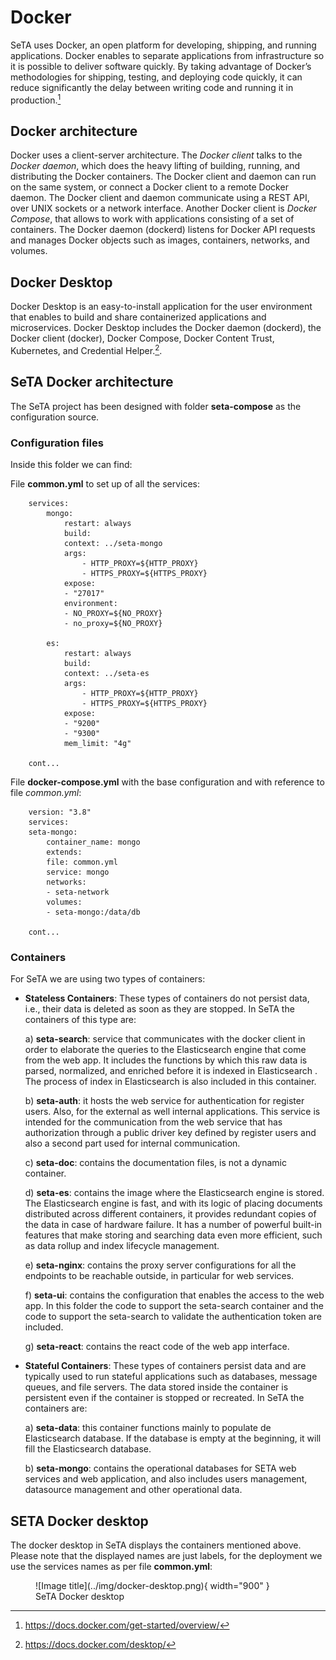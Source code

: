 # Docker   
SeTA uses Docker, an open platform for developing, shipping, and running applications. Docker enables to separate applications from infrastructure so it is possible to deliver software quickly. By taking advantage of Docker’s methodologies for shipping, testing, and deploying code quickly, it can reduce significantly the delay between writing code and running it in production.[^1]



## Docker architecture

Docker uses a client-server architecture. The *Docker client* talks to the *Docker daemon*, which does the heavy lifting of building, running, and distributing the Docker containers. The Docker client and daemon can run on the same system, or connect a Docker client to a remote Docker daemon. The Docker client and daemon communicate using a REST API, over UNIX sockets or a network interface. Another Docker client is *Docker Compose*, that allows to work with applications consisting of a set of containers.  The Docker daemon (dockerd) listens for Docker API requests and manages Docker objects such as images, containers, networks, and volumes.      

## Docker Desktop

Docker Desktop is an easy-to-install application for the user environment that enables to build and share containerized applications and microservices. Docker Desktop includes the Docker daemon (dockerd), the Docker client (docker), Docker Compose, Docker Content Trust, Kubernetes, and Credential Helper.[^2].



## SeTA Docker architecture

The SeTA project has been designed with folder **seta-compose** as the configuration source. 

### Configuration files
Inside this folder we can find:

File **common.yml** to set up of all the services:

```
    services:
        mongo:
            restart: always
            build:
            context: ../seta-mongo
            args:
                - HTTP_PROXY=${HTTP_PROXY}
                - HTTPS_PROXY=${HTTPS_PROXY}
            expose:
            - "27017"
            environment:
            - NO_PROXY=${NO_PROXY}
            - no_proxy=${NO_PROXY}

        es:
            restart: always
            build:
            context: ../seta-es
            args:
                - HTTP_PROXY=${HTTP_PROXY}
                - HTTPS_PROXY=${HTTPS_PROXY}
            expose:
            - "9200"
            - "9300"
            mem_limit: "4g"
    
    cont...
```

File **docker-compose.yml** with the base configuration and with reference to file *common.yml*:

```
    version: "3.8"
    services:
    seta-mongo:
        container_name: mongo
        extends:
        file: common.yml
        service: mongo
        networks:
        - seta-network
        volumes:
        - seta-mongo:/data/db

    cont...
```
### Containers
For SeTA we are using two types of containers:     

- **Stateless Containers**: These types of containers do not persist data, i.e., their data is deleted as soon as they are stopped.    In SeTA the containers of this type are:    

    a) **seta-search**: service that communicates with the docker client in order to elaborate the queries to the Elasticsearch  engine that come from the web app.   It includes the functions by which this raw data is parsed, normalized, and enriched before it is indexed in Elasticsearch .   The process of index in Elasticsearch  is also included in this container. 

    b) **seta-auth**: it hosts the web service for authentication for register users. Also, for the external as well internal applications. This service is intended for the communication from the web service that has authorization through a public driver key defined by register users and also a second part used for internal communication.                   

    c)  **seta-doc**: contains the documentation files, is not a dynamic container.                   

    d) **seta-es**: contains the image where the Elasticsearch  engine is stored.  The Elasticsearch  engine is fast, and with its logic of placing documents distributed across different containers, it provides redundant copies of the data in case of hardware failure. It has a number of powerful built-in features that make storing and searching data even more efficient, such as data rollup and index lifecycle management.

    e) **seta-nginx**: contains the proxy server configurations for all the endpoints to be reachable outside, in particular for web services.

    f) **seta-ui**: contains the configuration that enables the access to the web app. In this folder the code to support the seta-search container and the code to support the seta-search to validate the authentication token are included.

    g) **seta-react**: contains the react code of the web app interface.

- **Stateful Containers**: These types of containers persist data and are typically used to run stateful applications such as databases, message queues, and file servers. The data stored inside the container is persistent even if the container is stopped or recreated.  In SeTA the containers are:    

    a) **seta-data**: this container functions mainly to populate de Elasticsearch  database. If the database is empty at the beginning, it will fill the Elasticsearch  database.

    b) **seta-mongo**: contains the operational databases for SETA web services and web application, and also includes users management, datasource management and other operational data.



## SETA Docker desktop

The docker desktop in SeTA displays the containers mentioned above. Please note that the displayed names are just labels, for the deployment we use the services names as per file **common.yml**:  

<figure markdown>
![Image title](../img/docker-desktop.png){ width="900" }
<figcaption>SeTA Docker desktop</figcaption>
</figure>






[^1]: https://docs.docker.com/get-started/overview/
[^2]: https://docs.docker.com/desktop/
